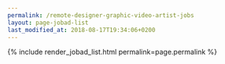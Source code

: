 ```yaml
---
permalink: /remote-designer-graphic-video-artist-jobs
layout: page-jobad-list
last_modified_at: 2018-08-17T19:34:06+0200
---
```

{% include render_jobad_list.html permalink=page.permalink %}
